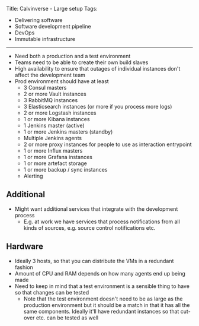 Title: Calvinverse - Large setup
Tags:
  - Delivering software
  - Software development pipeline
  - DevOps
  - Immutable infrastructure
---

- Need both a production and a test environment
- Teams need to be able to create their own build slaves
- High availability to ensure that outages of individual instances don't affect the development team
- Prod environment should have at least
  - 3 Consul masters
  - 2 or more Vault instances
  - 3 RabbitMQ instances
  - 3 Elasticsearch instances (or more if you process more logs)
  - 2 or more Logstash instances
  - 1 or more Kibana instances
  - 1 Jenkins master (active)
  - 1 or more Jenkins masters (standby)
  - Multiple Jenkins agents
  - 2 or more proxy instances for people to use as interaction entrypoint
  - 1 or more Influx masters
  - 1 or more Grafana instances
  - 1 or more artefact storage
  - 1 or more backup / sync instances
  - Alerting



## Additional

- Might want additional services that integrate with the development process
  - E.g. at work we have services that process notifications from all kinds of sources, e.g. source control notifications etc.

## Hardware

- Ideally 3 hosts, so that you can distribute the VMs in a redundant fashion
- Amount of CPU and RAM depends on how many agents end up being made
- Need to keep in mind that a test environment is a sensible thing to have so that changes can be tested
  - Note that the test environment doesn't need to be as large as the production environment but it should
    be a match in that it has all the same components. Ideally it'll have redundant instances so that
    cut-over etc. can be tested as well
